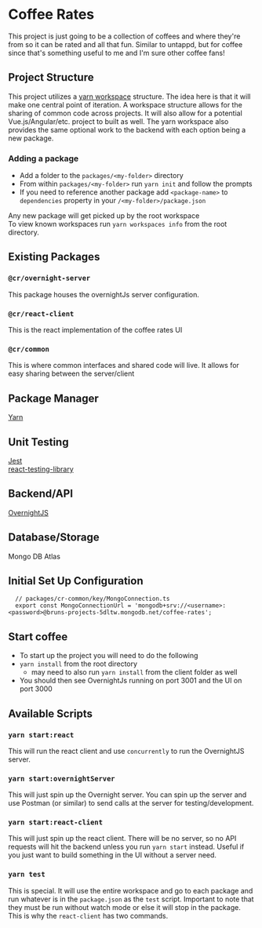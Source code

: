 # Coffee Rates

This project is just going to be a collection of coffees and where they're from so it can be rated and all that fun.
Similar to untappd, but for coffee since that's something useful to me and I'm sure other coffee fans!

## Project Structure

This project utilizes a [yarn workspace](https://yarnpkg.com/en/docs/workspaces) structure. The idea here is that it will make one central point of iteration.
A workspace structure allows for the sharing of common code across projects. It will also allow for a potential Vue.js/Angular/etc. project to built as well.
The yarn workspace also provides the same optional work to the backend with each option being a new package.

### Adding a package

- Add a folder to the `packages/<my-folder>` directory
- From within `packages/<my-folder>` run `yarn init` and follow the prompts
- If you need to reference another package add `<package-name>` to `dependencies` property in your `/<my-folder>/package.json`

Any new package will get picked up by the root workspace<br>
To view known workspaces run `yarn workspaces info` from the root directory.

## Existing Packages

### `@cr/overnight-server`

This package houses the overnightJs server configuration.

### `@cr/react-client`

This is the react implementation of the coffee rates UI

### `@cr/common`

This is where common interfaces and shared code will live. It allows for easy sharing between the server/client

## Package Manager

[Yarn](https://yarnpkg.com/en/)

## Unit Testing

[Jest](https://jestjs.io/)<br>
[react-testing-library](https://github.com/kentcdodds/react-testing-library)

## Backend/API

[OvernightJS](https://www.npmjs.com/package/@overnightjs/core)<br>

## Database/Storage

Mongo DB Atlas

## Initial Set Up Configuration

```{javascript}
  // packages/cr-common/key/MongoConnection.ts
  export const MongoConnectionUrl = 'mongodb+srv://<username>:<password>@bruns-projects-5dltw.mongodb.net/coffee-rates';
```

## Start coffee

- To start up the project you will need to do the following
- `yarn install` from the root directory
  - may need to also run `yarn install` from the client folder as well
- You should then see OvernightJs running on port 3001 and the UI on port 3000

## Available Scripts

### `yarn start:react`

This will run the react client and use `concurrently` to run the OvernightJS server.

### `yarn start:overnightServer`

This will just spin up the Overnight server. You can spin up the server and use Postman (or similar) to send
calls at the server for testing/development.

### `yarn start:react-client`

This will just spin up the react client. There will be no server, so no API requests will hit the backend unless you
run `yarn start` instead. Useful if you just want to build something in the UI without a server need.

### `yarn test`

This is special. It will use the entire workspace and go to each package and run whatever is in the `package.json` as the `test` script.
Important to note that they must be run without watch mode or else it will stop in the package. This is why the `react-client` has two commands.
